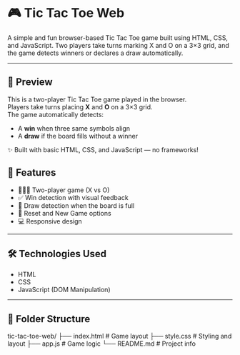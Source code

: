 # 🎮 Tic Tac Toe Web

A simple and fun browser-based Tic Tac Toe game built using HTML, CSS, and JavaScript. Two players take turns marking X and O on a 3×3 grid, and the game detects winners or declares a draw automatically.

---



## 📸 Preview

This is a two-player Tic Tac Toe game played in the browser.  
Players take turns placing **X** and **O** on a 3×3 grid.  
The game automatically detects:
- A **win** when three same symbols align
- A **draw** if the board fills without a winner

✨ Built with basic HTML, CSS, and JavaScript — no frameworks!



## 🚀 Features

- 🧑‍🤝‍🧑 Two-player game (X vs O)
- ✅ Win detection with visual feedback
- 🤝 Draw detection when the board is full
- 🔄 Reset and New Game options
- 💻 Responsive design

---

## 🛠️ Technologies Used

- HTML
- CSS
- JavaScript (DOM Manipulation)

---

## 📂 Folder Structure

tic-tac-toe-web/
├── index.html # Game layout
├── style.css # Styling and layout
├── app.js # Game logic
└── README.md # Project info